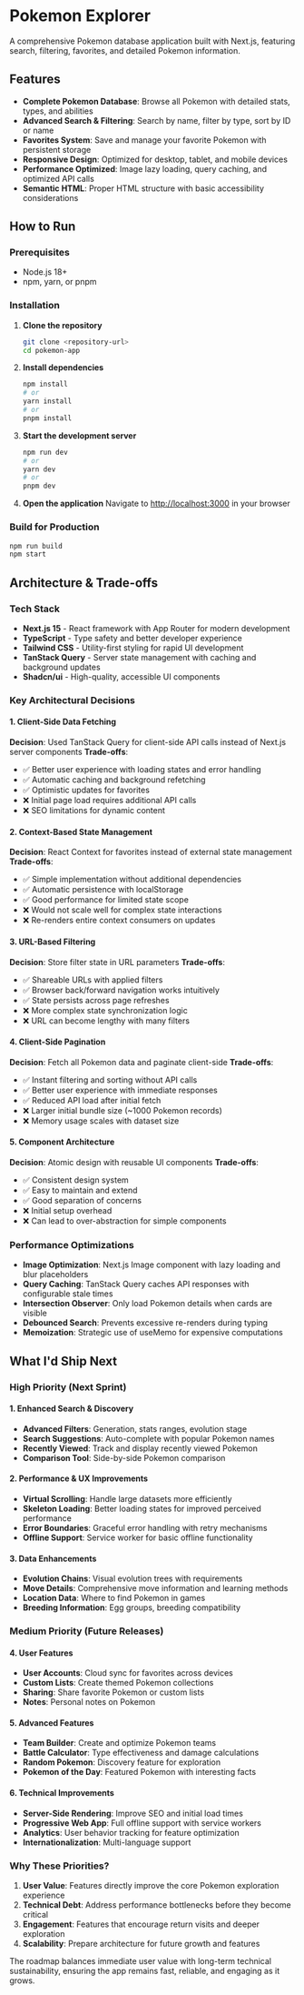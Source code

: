 # Pokemon Explorer

A comprehensive Pokemon database application built with Next.js, featuring search, filtering, favorites, and detailed Pokemon information.

## Features

- **Complete Pokemon Database**: Browse all Pokemon with detailed stats, types, and abilities
- **Advanced Search & Filtering**: Search by name, filter by type, sort by ID or name
- **Favorites System**: Save and manage your favorite Pokemon with persistent storage
- **Responsive Design**: Optimized for desktop, tablet, and mobile devices
- **Performance Optimized**: Image lazy loading, query caching, and optimized API calls
- **Semantic HTML**: Proper HTML structure with basic accessibility considerations

## How to Run

### Prerequisites
- Node.js 18+ 
- npm, yarn, or pnpm

### Installation

1. **Clone the repository**
   ```bash
   git clone <repository-url>
   cd pokemon-app
   ```

2. **Install dependencies**
   ```bash
   npm install
   # or
   yarn install
   # or
   pnpm install
   ```

3. **Start the development server**
   ```bash
   npm run dev
   # or
   yarn dev
   # or
   pnpm dev
   ```

4. **Open the application**
   Navigate to [http://localhost:3000](http://localhost:3000) in your browser

### Build for Production

```bash
npm run build
npm start
```

## Architecture & Trade-offs

### Tech Stack
- **Next.js 15** - React framework with App Router for modern development
- **TypeScript** - Type safety and better developer experience
- **Tailwind CSS** - Utility-first styling for rapid UI development
- **TanStack Query** - Server state management with caching and background updates
- **Shadcn/ui** - High-quality, accessible UI components

### Key Architectural Decisions

#### 1. **Client-Side Data Fetching**
**Decision**: Used TanStack Query for client-side API calls instead of Next.js server components
**Trade-offs**:
- ✅ Better user experience with loading states and error handling
- ✅ Automatic caching and background refetching
- ✅ Optimistic updates for favorites
- ❌ Initial page load requires additional API calls
- ❌ SEO limitations for dynamic content

#### 2. **Context-Based State Management**
**Decision**: React Context for favorites instead of external state management
**Trade-offs**:
- ✅ Simple implementation without additional dependencies
- ✅ Automatic persistence with localStorage
- ✅ Good performance for limited state scope
- ❌ Would not scale well for complex state interactions
- ❌ Re-renders entire context consumers on updates

#### 3. **URL-Based Filtering**
**Decision**: Store filter state in URL parameters
**Trade-offs**:
- ✅ Shareable URLs with applied filters
- ✅ Browser back/forward navigation works intuitively
- ✅ State persists across page refreshes
- ❌ More complex state synchronization logic
- ❌ URL can become lengthy with many filters

#### 4. **Client-Side Pagination**
**Decision**: Fetch all Pokemon data and paginate client-side
**Trade-offs**:
- ✅ Instant filtering and sorting without API calls
- ✅ Better user experience with immediate responses
- ✅ Reduced API load after initial fetch
- ❌ Larger initial bundle size (~1000 Pokemon records)
- ❌ Memory usage scales with dataset size

#### 5. **Component Architecture**
**Decision**: Atomic design with reusable UI components
**Trade-offs**:
- ✅ Consistent design system
- ✅ Easy to maintain and extend
- ✅ Good separation of concerns
- ❌ Initial setup overhead
- ❌ Can lead to over-abstraction for simple components

### Performance Optimizations

- **Image Optimization**: Next.js Image component with lazy loading and blur placeholders
- **Query Caching**: TanStack Query caches API responses with configurable stale times
- **Intersection Observer**: Only load Pokemon details when cards are visible
- **Debounced Search**: Prevents excessive re-renders during typing
- **Memoization**: Strategic use of useMemo for expensive computations

## What I'd Ship Next

### High Priority (Next Sprint)

#### 1. **Enhanced Search & Discovery**
- **Advanced Filters**: Generation, stats ranges, evolution stage
- **Search Suggestions**: Auto-complete with popular Pokemon names
- **Recently Viewed**: Track and display recently viewed Pokemon
- **Comparison Tool**: Side-by-side Pokemon comparison

#### 2. **Performance & UX Improvements**
- **Virtual Scrolling**: Handle large datasets more efficiently
- **Skeleton Loading**: Better loading states for improved perceived performance
- **Error Boundaries**: Graceful error handling with retry mechanisms
- **Offline Support**: Service worker for basic offline functionality

#### 3. **Data Enhancements**
- **Evolution Chains**: Visual evolution trees with requirements
- **Move Details**: Comprehensive move information and learning methods
- **Location Data**: Where to find Pokemon in games
- **Breeding Information**: Egg groups, breeding compatibility

### Medium Priority (Future Releases)

#### 4. **User Features**
- **User Accounts**: Cloud sync for favorites across devices
- **Custom Lists**: Create themed Pokemon collections
- **Sharing**: Share favorite Pokemon or custom lists
- **Notes**: Personal notes on Pokemon

#### 5. **Advanced Features**
- **Team Builder**: Create and optimize Pokemon teams
- **Battle Calculator**: Type effectiveness and damage calculations
- **Random Pokemon**: Discovery feature for exploration
- **Pokemon of the Day**: Featured Pokemon with interesting facts

#### 6. **Technical Improvements**
- **Server-Side Rendering**: Improve SEO and initial load times
- **Progressive Web App**: Full offline support with service workers
- **Analytics**: User behavior tracking for feature optimization
- **Internationalization**: Multi-language support

### Why These Priorities?

1. **User Value**: Features directly improve the core Pokemon exploration experience
2. **Technical Debt**: Address performance bottlenecks before they become critical
3. **Engagement**: Features that encourage return visits and deeper exploration
4. **Scalability**: Prepare architecture for future growth and features

The roadmap balances immediate user value with long-term technical sustainability, ensuring the app remains fast, reliable, and engaging as it grows.
